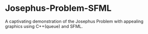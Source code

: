 # Josephus-Problem-SFML
A captivating demonstration of the Josephus Problem with appealing graphics using C++(queue) and SFML.
